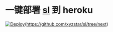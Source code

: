 ﻿# 一键部署 [sl](https://github.com/xyzstar/sl) 到 heroku 

[![Deploy](https://www.herokucdn.com/deploy/button.png)](https://heroku.com/deploy)(https://github.com/xyzstar/sl/tree/next)
